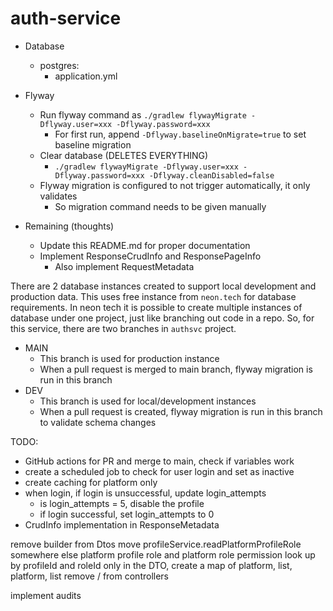 # auth-service

* Database
  * postgres:
    * application.yml
* Flyway
  * Run flyway command as `./gradlew flywayMigrate -Dflyway.user=xxx -Dflyway.password=xxx`
    * For first run, append `-Dflyway.baselineOnMigrate=true` to set baseline migration
  * Clear database (DELETES EVERYTHING)
    * `./gradlew flywayMigrate -Dflyway.user=xxx -Dflyway.password=xxx -Dflyway.cleanDisabled=false`
  * Flyway migration is configured to not trigger automatically, it only validates
    * So migration command needs to be given manually


* Remaining (thoughts)
  * Update this README.md for proper documentation
  * Implement ResponseCrudInfo and ResponsePageInfo
    * Also implement RequestMetadata


There are 2 database instances created to support local development and production data.
This uses free instance from `neon.tech` for database requirements. In neon tech it is possible
to create multiple instances of database under one project, just like branching out code in a repo.
So, for this service, there are two branches in `authsvc` project.
* MAIN
  * This branch is used for production instance
  * When a pull request is merged to main branch, flyway migration is run in this branch
* DEV
  * This branch is used for local/development instances
  * When a pull request is created, flyway migration is run in this branch to validate schema changes


TODO:
* GitHub actions for PR and merge to main, check if variables work
* create a scheduled job to check for user login and set as inactive
* create caching for platform only
* when login, if login is unsuccessful, update login_attempts
  * is login_attempts = 5, disable the profile
  * if login successful, set login_attempts to 0
* CrudInfo implementation in ResponseMetadata



remove builder from Dtos
move profileService.readPlatformProfileRole somewhere else
platform profile role and platform role permission look up by profileId and roleId only
  in the DTO, create a map of platform, list<role>, platform, list<permission>
remove / from controllers

implement audits